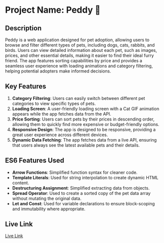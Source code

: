# Project Name: Peddy 🐶

## Description
Peddy is a web application designed for pet adoption, allowing users to browse and filter different types of pets, including dogs, cats, rabbits, and birds. Users can view detailed information about each pet, such as images, prices, and other essential details, making it easier to find their ideal furry friend. The app features sorting capabilities by price and provides a seamless user experience with loading animations and category filtering, helping potential adopters make informed decisions.

## Key Features
1. **Category Filtering**: Users can easily switch between different pet categories to view specific types of pets.
2. **Loading Screen**: A user-friendly loading screen with a Cat GIF animation appears while the app fetches data from the API.
3. **Price Sorting**: Users can sort pets by their prices in descending order, allowing them to quickly find more expensive or budget-friendly options.
4. **Responsive Design**: The app is designed to be responsive, providing a great user experience across different devices.
5. **Dynamic Data Fetching**: The app fetches data from a live API, ensuring that users always see the latest available pets and their details.

## ES6 Features Used
- **Arrow Functions**: Simplified function syntax for cleaner code.
- **Template Literals**: Used for string interpolation to create dynamic HTML content.
- **Destructuring Assignment**: Simplified extracting data from objects.
- **Spread Operator**: Used to create a sorted copy of the pet data array without mutating the original data.
- **Let and Const**: Used for variable declarations to ensure block-scoping and immutability where appropriate.

## Live Link
[Live Link](https://assignment-peddy-6.netlify.app/)
